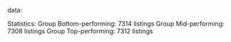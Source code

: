 data: 

Statistics:
Group Bottom-performing: 7314 listings
Group Mid-performing: 7308 listings
Group Top-performing: 7312 listings

